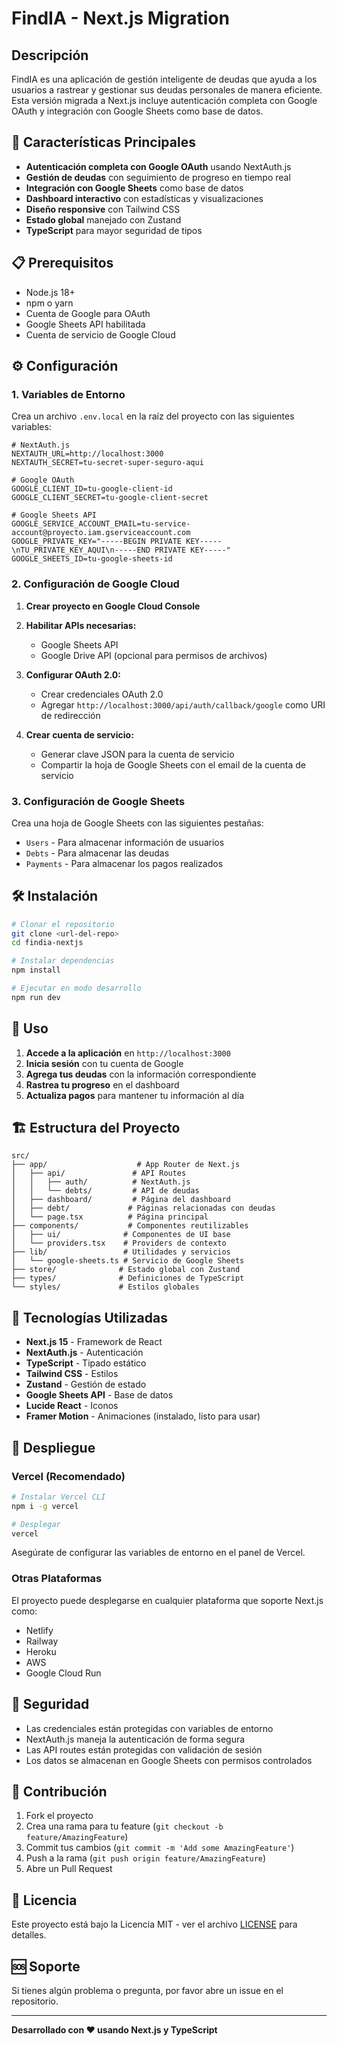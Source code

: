 # FindIA - Next.js Migration

## Descripción

FindIA es una aplicación de gestión inteligente de deudas que ayuda a los usuarios a rastrear y gestionar sus deudas personales de manera eficiente. Esta versión migrada a Next.js incluye autenticación completa con Google OAuth y integración con Google Sheets como base de datos.

## 🚀 Características Principales

- **Autenticación completa con Google OAuth** usando NextAuth.js
- **Gestión de deudas** con seguimiento de progreso en tiempo real
- **Integración con Google Sheets** como base de datos
- **Dashboard interactivo** con estadísticas y visualizaciones
- **Diseño responsive** con Tailwind CSS
- **Estado global** manejado con Zustand
- **TypeScript** para mayor seguridad de tipos

## 📋 Prerequisitos

- Node.js 18+ 
- npm o yarn
- Cuenta de Google para OAuth
- Google Sheets API habilitada
- Cuenta de servicio de Google Cloud

## ⚙️ Configuración

### 1. Variables de Entorno

Crea un archivo `.env.local` en la raíz del proyecto con las siguientes variables:

```env
# NextAuth.js
NEXTAUTH_URL=http://localhost:3000
NEXTAUTH_SECRET=tu-secret-super-seguro-aqui

# Google OAuth
GOOGLE_CLIENT_ID=tu-google-client-id
GOOGLE_CLIENT_SECRET=tu-google-client-secret

# Google Sheets API
GOOGLE_SERVICE_ACCOUNT_EMAIL=tu-service-account@proyecto.iam.gserviceaccount.com
GOOGLE_PRIVATE_KEY="-----BEGIN PRIVATE KEY-----\nTU_PRIVATE_KEY_AQUI\n-----END PRIVATE KEY-----"
GOOGLE_SHEETS_ID=tu-google-sheets-id
```

### 2. Configuración de Google Cloud

1. **Crear proyecto en Google Cloud Console**
2. **Habilitar APIs necesarias:**
   - Google Sheets API
   - Google Drive API (opcional para permisos de archivos)

3. **Configurar OAuth 2.0:**
   - Crear credenciales OAuth 2.0
   - Agregar `http://localhost:3000/api/auth/callback/google` como URI de redirección

4. **Crear cuenta de servicio:**
   - Generar clave JSON para la cuenta de servicio
   - Compartir la hoja de Google Sheets con el email de la cuenta de servicio

### 3. Configuración de Google Sheets

Crea una hoja de Google Sheets con las siguientes pestañas:
- `Users` - Para almacenar información de usuarios
- `Debts` - Para almacenar las deudas
- `Payments` - Para almacenar los pagos realizados

## 🛠️ Instalación

```bash
# Clonar el repositorio
git clone <url-del-repo>
cd findia-nextjs

# Instalar dependencias
npm install

# Ejecutar en modo desarrollo
npm run dev
```

## 📱 Uso

1. **Accede a la aplicación** en `http://localhost:3000`
2. **Inicia sesión** con tu cuenta de Google
3. **Agrega tus deudas** con la información correspondiente
4. **Rastrea tu progreso** en el dashboard
5. **Actualiza pagos** para mantener tu información al día

## 🏗️ Estructura del Proyecto

```
src/
├── app/                    # App Router de Next.js
│   ├── api/               # API Routes
│   │   ├── auth/          # NextAuth.js
│   │   └── debts/         # API de deudas
│   ├── dashboard/         # Página del dashboard
│   ├── debt/             # Páginas relacionadas con deudas
│   └── page.tsx          # Página principal
├── components/           # Componentes reutilizables
│   ├── ui/              # Componentes de UI base
│   └── providers.tsx    # Providers de contexto
├── lib/                 # Utilidades y servicios
│   └── google-sheets.ts # Servicio de Google Sheets
├── store/              # Estado global con Zustand
├── types/              # Definiciones de TypeScript
└── styles/             # Estilos globales
```

## 🔧 Tecnologías Utilizadas

- **Next.js 15** - Framework de React
- **NextAuth.js** - Autenticación
- **TypeScript** - Tipado estático
- **Tailwind CSS** - Estilos
- **Zustand** - Gestión de estado
- **Google Sheets API** - Base de datos
- **Lucide React** - Iconos
- **Framer Motion** - Animaciones (instalado, listo para usar)

## 🚢 Despliegue

### Vercel (Recomendado)

```bash
# Instalar Vercel CLI
npm i -g vercel

# Desplegar
vercel
```

Asegúrate de configurar las variables de entorno en el panel de Vercel.

### Otras Plataformas

El proyecto puede desplegarse en cualquier plataforma que soporte Next.js como:
- Netlify
- Railway
- Heroku
- AWS
- Google Cloud Run

## 🔐 Seguridad

- Las credenciales están protegidas con variables de entorno
- NextAuth.js maneja la autenticación de forma segura
- Las API routes están protegidas con validación de sesión
- Los datos se almacenan en Google Sheets con permisos controlados

## 🤝 Contribución

1. Fork el proyecto
2. Crea una rama para tu feature (`git checkout -b feature/AmazingFeature`)
3. Commit tus cambios (`git commit -m 'Add some AmazingFeature'`)
4. Push a la rama (`git push origin feature/AmazingFeature`)
5. Abre un Pull Request

## 📄 Licencia

Este proyecto está bajo la Licencia MIT - ver el archivo [LICENSE](LICENSE) para detalles.

## 🆘 Soporte

Si tienes algún problema o pregunta, por favor abre un issue en el repositorio.

---

**Desarrollado con ❤️ usando Next.js y TypeScript**
